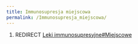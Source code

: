 ```yaml
---
title: Immunosupresja miejscowa
permalink: /Immunosupresja_miejscowa/
---
```


1.  REDIRECT [Leki immunosupresyjne\#Miejscowe](/Leki_immunosupresyjne#Miejscowe "wikilink")

